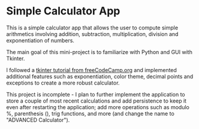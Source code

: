 # Simple Calculator App

This is a simple calculator app that allows the user to compute simple arithmetics involving addition, subtraction, multiplication, division and exponentiation of numbers. 

The main goal of this mini-project is to familiarize with Python and GUI with Tkinter. 

I followed a [tkinter tutorial from freeCodeCamp.org](https://www.youtube.com/watch?v=YXPyB4XeYLA&t=4729s) and implemented additional features such as exponentiation, color theme, decimal points and exceptions to create a more robust calculator. 

This project is incomplete - I plan to further implement the application to store a couple of most recent calculations and add persistence to keep it even after restarting the application; add more operations such as modulo %, parenthesis (), trig functions, and more (and change the name to "ADVANCED Calculator").

